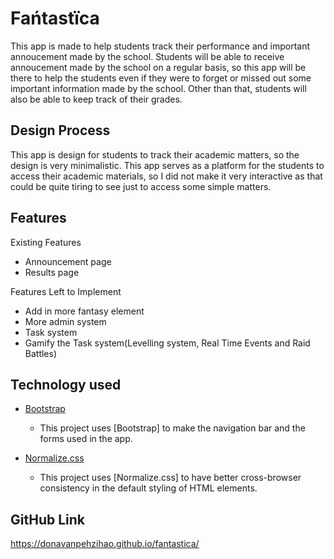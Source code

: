 # Fańtastïca

This app is made to help students track their performance and important annoucement made by the school. Students will be able to receive annoucement made by the school on a regular basis, so this app will be there to help the students even if they were to forget or missed out some important information made by the school. Other than that, students will also be able to keep track of their grades.

## Design Process

This app is design for students to track their academic matters, so the design is very minimalistic. This app serves as a platform for the students to access their academic materials, so I did not make it very interactive as that could be quite tiring to see just to access some simple matters.

## Features

Existing Features

- Announcement page
- Results page

Features Left to Implement

- Add in more fantasy element
- More admin system
- Task system
- Gamify the Task system(Levelling system, Real Time Events and Raid Battles)

## Technology used

- [Bootstrap](https://getbootstrap.com)
	- This project uses [Bootstrap] to make the navigation bar and the forms used in the app.

- [Normalize.css](https://necolas.github.io/normalize.css)
	- This project uses [Normalize.css] to have better cross-browser consistency in the default styling of HTML elements.

## GitHub Link 
https://donavanpehzihao.github.io/fantastica/
